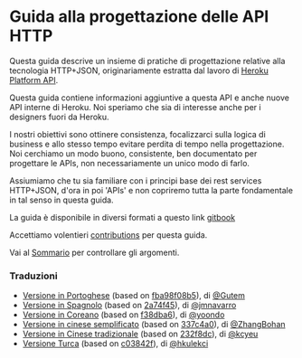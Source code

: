 # Guida alla progettazione delle API HTTP

Questa guida descrive un insieme di pratiche di progettazione relative alla tecnologia HTTP+JSON, originariamente estratta dal lavoro di [Heroku Platform API](https://devcenter.heroku.com/articles/platform-api-reference).

Questa guida contiene informazioni aggiuntive a questa API e anche nuove API interne di Heroku. Noi speriamo che sia di interesse anche per i designers fuori da Heroku.

I nostri obiettivi sono ottinere consistenza, focalizzarci sulla logica di business e allo stesso tempo evitare perdita di tempo nella progettazione. Noi cerchiamo un modo buono, consistente, ben documentato per progettare le APIs, non necessariamente un unico modo di farlo.

Assiumiamo che tu sia familiare con i principi base dei rest services HTTP+JSON, d'ora in poi 'APIs' e non copriremo tutta la parte fondamentale in tal senso in questa guida.

La guida è disponibile in diversi formati a questo link [gitbook](https://www.gitbook.com/read/book/geemus/http-api-design)

Accettiamo volentieri [contributions](CONTRIBUTING.md) per questa guida.

Vai al [Sommario](SUMMARY.md) per controllare gli argomenti.

### Traduzioni
 * [Versione in Portoghese](https://github.com/Gutem/http-api-design/) (based on [fba98f08b5](https://github.com/interagent/http-api-design/commit/fba98f08b50acbb08b7b30c012a6d0ca795e29ee)), di [@Gutem](https://github.com/Gutem/)
 * [Versione in Spagnolo](https://github.com/jmnavarro/http-api-design) (based on [2a74f45](https://github.com/interagent/http-api-design/commit/2a74f45b9afaf6c951352f36c3a4e1b0418ed10b)), di [@jmnavarro](https://github.com/jmnavarro/)
 * [Versione in Coreano](https://github.com/yoondo/http-api-design) (based on [f38dba6](https://github.com/interagent/http-api-design/commit/f38dba6fd8e2b229ab3f09cd84a8828987188863)), di [@yoondo](https://github.com/yoondo/)
 * [Versione in cinese semplificato](https://github.com/ZhangBohan/http-api-design-ZH_CN) (based on [337c4a0](https://github.com/interagent/http-api-design/commit/337c4a05ad08f25c5e232a72638f063925f3228a)), di [@ZhangBohan](https://github.com/ZhangBohan/)
 * [Versione in Cinese tradizionale](https://github.com/kcyeu/http-api-design) (based on [232f8dc](https://github.com/interagent/http-api-design/commit/232f8dc6a941d0b25136bf64998242dae5575f66)), di [@kcyeu](https://github.com/kcyeu/)
 * [Versione Turca](https://github.com/hkulekci/http-api-design/tree/master/tr) (based on [c03842f](https://github.com/interagent/http-api-design/commit/c03842fda80261e82860f6dc7e5ccb2b5d394d51)), di [@hkulekci](https://github.com/hkulekci/)

